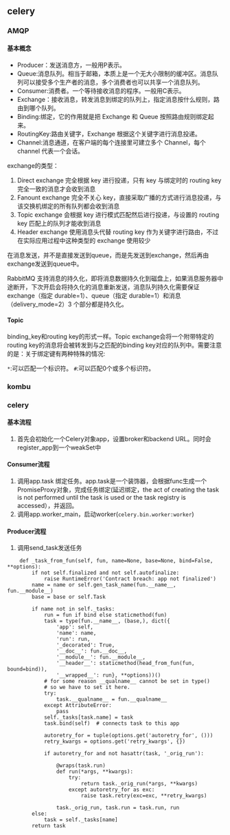 ## celery

### AMQP

#### 基本概念

- Producer：发送消息方，一般用P表示。
- Queue:消息队列。相当于邮箱，本质上是一个无大小限制的缓冲区。消息队列可以接受多个生产者的消息，多个消费者也可以共享一个消息队列。
- Consumer:消费者。一个等待接收消息的程序。一般用C表示。
- Exchange：接收消息，转发消息到绑定的队列上，指定消息按什么规则，路由到哪个队列。
- Binding:绑定，它的作用就是把 Exchange 和 Queue 按照路由规则绑定起来。
- RoutingKey:路由关键字，Exchange 根据这个关键字进行消息投递。
- Channel:消息通道，在客户端的每个连接里可建立多个 Channel，每个 channel 代表一个会话。

exchange的类型：

1. Direct exchange 完全根据 key 进行投递，只有 key 与绑定时的 routing key 完全一致的消息才会收到消息
2. Fanount exchange 完全不关心 key，直接采取广播的方式进行消息投递，与该交换机绑定的所有队列都会收到消息
3. Topic exchange 会根据 key 进行模式匹配然后进行投递，与设置的 routing key 匹配上的队列才能收到消息
4. Header exchange 使用消息头代替 routing key 作为关键字进行路由，不过在实际应用过程中这种类型的 exchange 使用较少


在消息发送，并不是直接发送到queue，而是先发送到exchange，然后再由exchange发送到queue中。

RabbitMQ 支持消息的持久化，即将消息数据持久化到磁盘上，如果消息服务器中途断开，下次开启会将持久化的消息重新发送，消息队列持久化需要保证 exchange（指定 durable=1）、queue（指定 durable=1）和消息（delivery_mode=2）3 个部分都是持久化。

#### Topic

binding_key和routing key的形式一样。Topic exchange会将一个附带特定的routing key的消息将会被转发到与之匹配的binding key对应的队列中。需要注意的是：关于绑定键有两种特殊的情况:

`*`:可以匹配一个标识符。
`#`:可以匹配0个或多个标识符。

### kombu

### celery


#### 基本流程

1. 首先会初始化一个Celery对象app，设置broker和backend URL。同时会register_app到一个weakSet中


#### Consumer流程

1. 调用app.task 绑定任务。app.task是一个装饰器，会根据func生成一个PromiseProxy对象，完成任务绑定(延迟绑定，the act of creating the task is not performed until the task is used or the task registry is accessed），并返回。
2. 调用app.worker_main，启动worker(`celery.bin.worker:worker`)


#### Producer流程

1. 调用send_task发送任务

```
    def _task_from_fun(self, fun, name=None, base=None, bind=False, **options):
        if not self.finalized and not self.autofinalize:
            raise RuntimeError('Contract breach: app not finalized')
        name = name or self.gen_task_name(fun.__name__, fun.__module__)
        base = base or self.Task

        if name not in self._tasks:
            run = fun if bind else staticmethod(fun)
            task = type(fun.__name__, (base,), dict({
                'app': self,
                'name': name,
                'run': run,
                '_decorated': True,
                '__doc__': fun.__doc__,
                '__module__': fun.__module__,
                '__header__': staticmethod(head_from_fun(fun, bound=bind)),
                '__wrapped__': run}, **options))()
            # for some reason __qualname__ cannot be set in type()
            # so we have to set it here.
            try:
                task.__qualname__ = fun.__qualname__
            except AttributeError:
                pass
            self._tasks[task.name] = task
            task.bind(self)  # connects task to this app

            autoretry_for = tuple(options.get('autoretry_for', ()))
            retry_kwargs = options.get('retry_kwargs', {})

            if autoretry_for and not hasattr(task, '_orig_run'):

                @wraps(task.run)
                def run(*args, **kwargs):
                    try:
                        return task._orig_run(*args, **kwargs)
                    except autoretry_for as exc:
                        raise task.retry(exc=exc, **retry_kwargs)

                task._orig_run, task.run = task.run, run
        else:
            task = self._tasks[name]
        return task
```